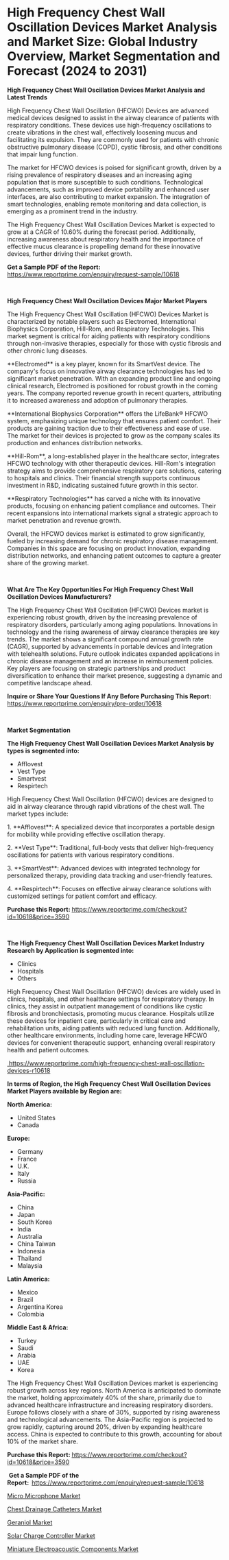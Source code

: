 <p><h1>High Frequency Chest Wall Oscillation Devices Market Analysis and Market Size: Global Industry Overview, Market Segmentation and Forecast (2024 to 2031)</h1></p><p><strong>High Frequency Chest Wall Oscillation Devices Market Analysis and Latest Trends</strong></p>
<p><p>High Frequency Chest Wall Oscillation (HFCWO) Devices are advanced medical devices designed to assist in the airway clearance of patients with respiratory conditions. These devices use high-frequency oscillations to create vibrations in the chest wall, effectively loosening mucus and facilitating its expulsion. They are commonly used for patients with chronic obstructive pulmonary disease (COPD), cystic fibrosis, and other conditions that impair lung function.</p><p>The market for HFCWO devices is poised for significant growth, driven by a rising prevalence of respiratory diseases and an increasing aging population that is more susceptible to such conditions. Technological advancements, such as improved device portability and enhanced user interfaces, are also contributing to market expansion. The integration of smart technologies, enabling remote monitoring and data collection, is emerging as a prominent trend in the industry. </p><p>The High Frequency Chest Wall Oscillation Devices Market is expected to grow at a CAGR of 10.60% during the forecast period. Additionally, increasing awareness about respiratory health and the importance of effective mucus clearance is propelling demand for these innovative devices, further driving their market growth.</p></p>
<p><strong>Get a Sample PDF of the Report:&nbsp;</strong> <a href="https://www.reportprime.com/enquiry/request-sample/10618">https://www.reportprime.com/enquiry/request-sample/10618</a></p>
<p>&nbsp;</p>
<p><strong>High Frequency Chest Wall Oscillation Devices Major Market Players</strong></p>
<p><p>The High Frequency Chest Wall Oscillation (HFCWO) Devices Market is characterized by notable players such as Electromed, International Biophysics Corporation, Hill-Rom, and Respiratory Technologies. This market segment is critical for aiding patients with respiratory conditions through non-invasive therapies, especially for those with cystic fibrosis and other chronic lung diseases.</p><p>**Electromed** is a key player, known for its SmartVest device. The company's focus on innovative airway clearance technologies has led to significant market penetration. With an expanding product line and ongoing clinical research, Electromed is positioned for robust growth in the coming years. The company reported revenue growth in recent quarters, attributing it to increased awareness and adoption of pulmonary therapies.</p><p>**International Biophysics Corporation** offers the LifeBank® HFCWO system, emphasizing unique technology that ensures patient comfort. Their products are gaining traction due to their effectiveness and ease of use. The market for their devices is projected to grow as the company scales its production and enhances distribution networks.</p><p>**Hill-Rom**, a long-established player in the healthcare sector, integrates HFCWO technology with other therapeutic devices. Hill-Rom's integration strategy aims to provide comprehensive respiratory care solutions, catering to hospitals and clinics. Their financial strength supports continuous investment in R&D, indicating sustained future growth in this sector.</p><p>**Respiratory Technologies** has carved a niche with its innovative products, focusing on enhancing patient compliance and outcomes. Their recent expansions into international markets signal a strategic approach to market penetration and revenue growth.</p><p>Overall, the HFCWO devices market is estimated to grow significantly, fueled by increasing demand for chronic respiratory disease management. Companies in this space are focusing on product innovation, expanding distribution networks, and enhancing patient outcomes to capture a greater share of the growing market.</p></p>
<p>&nbsp;</p>
<p><strong>What Are The Key Opportunities For High Frequency Chest Wall Oscillation Devices Manufacturers?</strong></p>
<p><p>The High Frequency Chest Wall Oscillation (HFCWO) Devices market is experiencing robust growth, driven by the increasing prevalence of respiratory disorders, particularly among aging populations. Innovations in technology and the rising awareness of airway clearance therapies are key trends. The market shows a significant compound annual growth rate (CAGR), supported by advancements in portable devices and integration with telehealth solutions. Future outlook indicates expanded applications in chronic disease management and an increase in reimbursement policies. Key players are focusing on strategic partnerships and product diversification to enhance their market presence, suggesting a dynamic and competitive landscape ahead.</p></p>
<p><strong>Inquire or Share Your Questions If Any Before Purchasing This Report:</strong> <a href="https://www.reportprime.com/enquiry/pre-order/10618">https://www.reportprime.com/enquiry/pre-order/10618</a></p>
<p>&nbsp;</p>
<p><strong>Market Segmentation</strong></p>
<p><strong>The High Frequency Chest Wall Oscillation Devices Market Analysis by types is segmented into:</strong></p>
<p><ul><li>Afflovest</li><li>Vest Type</li><li>Smartvest</li><li>Respirtech</li></ul></p>
<p><p>High Frequency Chest Wall Oscillation (HFCWO) devices are designed to aid in airway clearance through rapid vibrations of the chest wall. The market types include:</p><p>1. **Afflovest**: A specialized device that incorporates a portable design for mobility while providing effective oscillation therapy.</p><p>  </p><p>2. **Vest Type**: Traditional, full-body vests that deliver high-frequency oscillations for patients with various respiratory conditions.</p><p>3. **SmartVest**: Advanced devices with integrated technology for personalized therapy, providing data tracking and user-friendly features.</p><p>4. **Respirtech**: Focuses on effective airway clearance solutions with customized settings for patient comfort and efficacy.</p></p>
<p><strong>Purchase this Report:&nbsp;</strong><a href="https://www.reportprime.com/checkout?id=10618&price=3590">https://www.reportprime.com/checkout?id=10618&price=3590</a></p>
<p>&nbsp;</p>
<p><strong>The High Frequency Chest Wall Oscillation Devices Market Industry Research by Application is segmented into:</strong></p>
<p><ul><li>Clinics</li><li>Hospitals</li><li>Others</li></ul></p>
<p><p>High Frequency Chest Wall Oscillation (HFCWO) devices are widely used in clinics, hospitals, and other healthcare settings for respiratory therapy. In clinics, they assist in outpatient management of conditions like cystic fibrosis and bronchiectasis, promoting mucus clearance. Hospitals utilize these devices for inpatient care, particularly in critical care and rehabilitation units, aiding patients with reduced lung function. Additionally, other healthcare environments, including home care, leverage HFCWO devices for convenient therapeutic support, enhancing overall respiratory health and patient outcomes.</p></p>
<p><a href="https://www.reportprime.com/high-frequency-chest-wall-oscillation-devices-r10618">&nbsp;https://www.reportprime.com/high-frequency-chest-wall-oscillation-devices-r10618</a></p>
<p><strong>In terms of Region, the High Frequency Chest Wall Oscillation Devices Market Players available by Region are:</strong></p>
<p>
    <p> <strong> North America: </strong>
        <ul>
            <li>United States</li>
            <li>Canada</li>
        </ul>
        </p> 
    <p> <strong> Europe: </strong>
        <ul>
            <li>Germany</li>
            <li>France</li>
            <li>U.K.</li>
            <li>Italy</li>
            <li>Russia</li>
        </ul>
        </p> 
    <p> <strong> Asia-Pacific: </strong>
        <ul>
            <li>China</li>
            <li>Japan</li>
            <li>South Korea</li>
            <li>India</li>
            <li>Australia</li>
            <li>China Taiwan</li>
            <li>Indonesia</li>
            <li>Thailand</li>
            <li>Malaysia</li>
        </ul>
        </p> 
    <p> <strong> Latin America: </strong>
        <ul>
            <li>Mexico</li>
            <li>Brazil</li>
            <li>Argentina Korea</li>
            <li>Colombia</li>
        </ul>
        </p> 
    <p> <strong> Middle East & Africa: </strong>
        <ul>
            <li>Turkey</li>
            <li>Saudi</li>
            <li>Arabia</li>
            <li>UAE</li>
            <li>Korea</li>
        </ul>
    </p>
    </p>
<p><p>The High Frequency Chest Wall Oscillation Devices market is experiencing robust growth across key regions. North America is anticipated to dominate the market, holding approximately 40% of the share, primarily due to advanced healthcare infrastructure and increasing respiratory disorders. Europe follows closely with a share of 30%, supported by rising awareness and technological advancements. The Asia-Pacific region is projected to grow rapidly, capturing around 20%, driven by expanding healthcare access. China is expected to contribute to this growth, accounting for about 10% of the market share.</p></p>
<p><strong>Purchase this Report: </strong><a href="https://www.reportprime.com/checkout?id=10618&price=3590">https://www.reportprime.com/checkout?id=10618&price=3590</a></p>
<p>&nbsp;<strong>Get a Sample PDF of the Report:&nbsp;&nbsp;</strong><a href="https://www.reportprime.com/enquiry/request-sample/10618">https://www.reportprime.com/enquiry/request-sample/10618</a></p>
<p><strong></strong></p>
<p><p><a href="https://issuu.com/reportprime-2/docs/micro-microphone-market-size-2030.p_90543fca2c9dbd">Micro Microphone Market</a></p><p><a href="https://github.com/Chiragrp22/Market-Research-Report-List-6/blob/main/chest-drainage-catheters-market.md">Chest Drainage Catheters Market</a></p><p><a href="https://www.linkedin.com/pulse/global-geraniol-market-size-expected-experience-cagr-42-0hs8e?trackingId=MBQgi1VNTkeRbqSnchurxQ%3D%3D">Geraniol Market</a></p><p><a href="https://medium.com/@paullawrence644/the-solar-charge-controller-market-has-grown-significantly-as-a-result-of-several-important-79bcf96e331a">Solar Charge Controller Market</a></p><p><a href="https://issuu.com/reportprime-2/docs/miniature-electroacoustic-component_53b2255cbcf199">Miniature Electroacoustic Components Market</a></p></p>